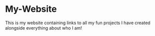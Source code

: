 # My-Website
This is my website containing links to all my fun projects I have created alongside everything about who I am! 
